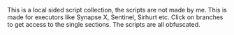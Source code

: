 This is a local sided script collection, the scripts are not made by me.
This is made for executors like Synapse X, Sentinel, Sirhurt etc.
Click on branches to get access to the single sections.
The scripts are all obfuscated.
